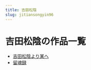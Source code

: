 ```yaml
---
title: 吉田松陰
slug: jitiansongyin96
---
```


# 吉田松陰の作品一覧

- [吉田松陰より某へ](jitiansongyinyorimouheea)
- [留魂録](liuhunlu77)
